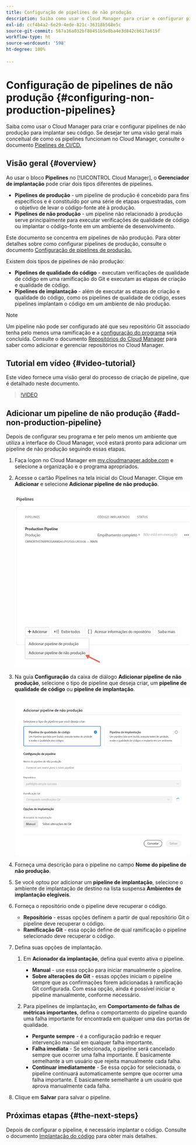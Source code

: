 ```yaml
---
title: Configuração de pipelines de não produção
description: Saiba como usar o Cloud Manager para criar e configurar pipelines de não produção para implantar seu código.
exl-id: ccf4b4a2-6e29-4ede-821c-36318b568e5c
source-git-commit: 567a16a032bf80451b5e8ba4e3d842cb617a615f
workflow-type: ht
source-wordcount: '598'
ht-degree: 100%

---
```


# Configuração de pipelines de não produção {#configuring-non-production-pipelines}

Saiba como usar o Cloud Manager para criar e configurar pipelines de não produção para implantar seu código. Se desejar ter uma visão geral mais conceitual de como os pipelines funcionam no Cloud Manager, consulte o documento [Pipelines de CI/CD.](/help/overview/ci-cd-pipelines.md)

## Visão geral {#overview}

Ao usar o bloco **Pipelines** no [!UICONTROL Cloud Manager], o **Gerenciador de implantação** pode criar dois tipos diferentes de pipelines.

* **Pipelines de produção** - um pipeline de produção é concebido para fins específicos e é constituído por uma série de etapas orquestradas, com o objetivo de levar o código-fonte até à produção.
* **Pipelines de não produção** - um pipeline não relacionado à produção serve principalmente para executar verificações de qualidade de código ou implantar o código-fonte em um ambiente de desenvolvimento.

Este documento se concentra em pipelines de não produção. Para obter detalhes sobre como configurar pipelines de produção, consulte o documento [Configuração de pipelines de produção.](/help/using/production-pipelines.md)

Existem dois tipos de pipelines de não produção:

* **Pipelines de qualidade do código** - executam verificações de qualidade de código em uma ramificação do Git e executam as etapas de criação e qualidade de código.
* **Pipelines de implantação** - além de executar as etapas de criação e qualidade do código, como os pipelines de qualidade de código, esses pipelines implantam o código em um ambiente de não produção.

>[!NOTE]
>
>Um pipeline não pode ser configurado até que seu repositório Git associado tenha pelo menos uma ramificação e a [configuração do programa](/help/getting-started/program-setup.md) seja concluída. Consulte o documento [Repositórios do Cloud Manager](/help/managing-code/repositories.md) para saber como adicionar e gerenciar repositórios no Cloud Manager.

## Tutorial em vídeo {#video-tutorial}

Este vídeo fornece uma visão geral do processo de criação de pipeline, que é detalhado neste documento.

>[!VIDEO](https://video.tv.adobe.com/v/26316/)

## Adicionar um pipeline de não produção {#add-non-production-pipeline}

Depois de configurar seu programa e ter pelo menos um ambiente que utiliza a interface do Cloud Manager, você estará pronto para adicionar um pipeline de não produção seguindo essas etapas.

1. Faça logon no Cloud Manager em [my.cloudmanager.adobe.com](https://my.cloudmanager.adobe.com) e selecione a organização e o programa apropriados.

1. Acesse o cartão Pipelines na tela inicial do Cloud Manager. Clique em **Adicionar** e selecione **Adicionar pipeline de não produção**.

   ![Adicionar pipeline de não produção](/help/assets/configure-pipelines/nonprod-pipeline-add1.png)

1. Na guia **Configuração** da caixa de diálogo **Adicionar pipeline de não produção**, selecione o tipo de pipeline que deseja criar, um **pipeline de qualidade de código** ou **pipeline de implantação**.

   ![Escolha o tipo de pipeline](/help/assets/configure-pipelines/add-non-production-pipeline.png)

1. Forneça uma descrição para o pipeline no campo **Nome do pipeline de não produção**.

1. Se você optou por adicionar um **pipeline de implantação**, selecione o ambiente de implantação de destino na lista suspensa **Ambientes de implantação elegíveis**.

1. Forneça o repositório onde o pipeline deve recuperar o código.

   * **Repositório** - essas opções definem a partir de qual repositório Git o pipeline deve recuperar o código.
   * **Ramificação Git** - essa opção define de qual ramificação o pipeline selecionado deve recuperar o código.

1. Defina suas opções de implantação.

   1. Em **Acionador da implantação**, defina qual evento ativa o pipeline.

      * **Manual** - use essa opção para iniciar manualmente o pipeline.
      * **Sobre alterações do Git** - essas opções iniciam o pipeline sempre que as confirmações forem adicionadas à ramificação Git configurada. Com essa opção, ainda é possível iniciar o pipeline manualmente, conforme necessário.
   1. Para pipelines de implantação, em **Comportamento de falhas de métricas importantes**, defina o comportamento do pipeline quando uma falha importante for encontrada em qualquer uma das portas de qualidade.

      * **Pergunte sempre** - é a configuração padrão e requer intervenção manual em qualquer falha importante.
      * **Falha imediata** - Se selecionada, o pipeline será cancelado sempre que ocorrer uma falha importante. É basicamente semelhante a um usuário que rejeita manualmente cada falha.
      * **Continuar imediatamente** - Se essa opção for selecionada, o pipeline continuará automaticamente sempre que ocorrer uma falha importante. É basicamente semelhante a um usuário que aprova manualmente cada falha.


1. Clique em **Salvar** para salvar o pipeline.

## Próximas etapas {#the-next-steps}

Depois de configurar o pipeline, é necessário implantar o código. Consulte o documento [Implantação do código](/help/using/code-deployment.md) para obter mais detalhes.

